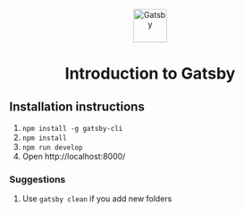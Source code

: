 <p align="center">
  <a href="https://www.gatsbyjs.org">
    <img alt="Gatsby" src="https://www.gatsbyjs.org/monogram.svg" width="60" />
  </a>
</p>
<h1 align="center">
  Introduction to Gatsby
</h1>

## Installation instructions

1. `npm install -g gatsby-cli`
1. `npm install`
1. `npm run develop`
1. Open http://localhost:8000/

### Suggestions

1. Use `gatsby clean` if you add new folders
